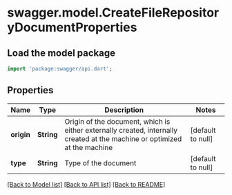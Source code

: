 # swagger.model.CreateFileRepositoryDocumentProperties

## Load the model package
```dart
import 'package:swagger/api.dart';
```

## Properties
Name | Type | Description | Notes
------------ | ------------- | ------------- | -------------
**origin** | **String** | Origin of the document, which is either externally created, internally created at the machine or optimized at the machine | [default to null]
**type** | **String** | Type of the document | [default to null]

[[Back to Model list]](../README.md#documentation-for-models) [[Back to API list]](../README.md#documentation-for-api-endpoints) [[Back to README]](../README.md)

